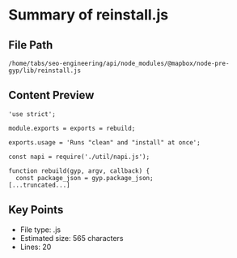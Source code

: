 # Summary of reinstall.js
  
## File Path
`/home/tabs/seo-engineering/api/node_modules/@mapbox/node-pre-gyp/lib/reinstall.js`

## Content Preview
```
'use strict';

module.exports = exports = rebuild;

exports.usage = 'Runs "clean" and "install" at once';

const napi = require('./util/napi.js');

function rebuild(gyp, argv, callback) {
  const package_json = gyp.package_json;
[...truncated...]
```

## Key Points
- File type: .js
- Estimated size: 565 characters
- Lines: 20
